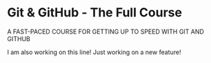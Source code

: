 # Git & GitHub - The Full Course

A FAST-PACED COURSE FOR GETTING UP TO SPEED WITH GIT AND GITHUB

I am also working on this line!
Just working on a new feature!
